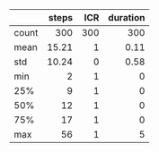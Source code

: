 |       |   steps |   ICR |   duration |
|:------|--------:|------:|-----------:|
| count |  300    |   300 |     300    |
| mean  |   15.21 |     1 |       0.11 |
| std   |   10.24 |     0 |       0.58 |
| min   |    2    |     1 |       0    |
| 25%   |    9    |     1 |       0    |
| 50%   |   12    |     1 |       0    |
| 75%   |   17    |     1 |       0    |
| max   |   56    |     1 |       5    |
